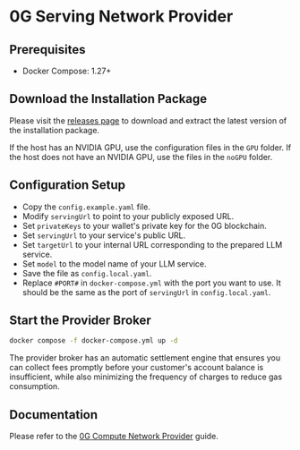 # 0G Serving Network Provider

## Prerequisites

- Docker Compose: 1.27+

## Download the Installation Package

Please visit the [releases page](https://github.com/0glabs/0g-serving-broker/releases) to download and extract the latest version of the installation package.

If the host has an NVIDIA GPU, use the configuration files in the `GPU` folder.
If the host does not have an NVIDIA GPU, use the  files in the `noGPU` folder.

## Configuration Setup

- Copy the `config.example.yaml` file.
- Modify `servingUrl` to point to your publicly exposed URL.
- Set `privateKeys` to your wallet's private key for the 0G blockchain.
- Set `servingUrl` to your service's public URL.
- Set `targetUrl` to your internal URL corresponding to the prepared LLM service.
- Set `model` to the model name of your LLM service.
- Save the file as `config.local.yaml`.
- Replace `#PORT#` in `docker-compose.yml` with the port you want to use. It should be the same as the port of `servingUrl` in `config.local.yaml`.

## Start the Provider Broker

```bash
docker compose -f docker-compose.yml up -d
```

The provider broker has an automatic settlement engine that ensures you can collect fees promptly before your customer's account balance is insufficient, while also minimizing the frequency of charges to reduce gas consumption.

## Documentation

Please refer to the [0G Compute Network Provider](https://docs.0g.ai/build-with-0g/compute-network/provider) guide.
